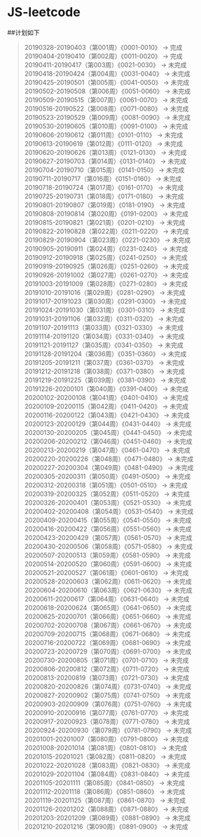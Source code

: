 # JS-leetcode  

##计划如下  

> 20190328-20190403（第001周）《0001-0010》 -> 完成  
> 20190404-20190410（第002周）《0011-0020》 -> 完成  
> 20190411-20190417（第003周）《0021-0030》 -> 未完成  
> 20190418-20190424（第004周）《0031-0040》 -> 未完成  
> 20190425-20190501（第005周）《0041-0050》 -> 未完成  
> 20190502-20190508（第006周）《0051-0060》 -> 未完成  
> 20190509-20190515（第007周）《0061-0070》 -> 未完成  
> 20190516-20190522（第008周）《0071-0080》 -> 未完成  
> 20190523-20190529（第009周）《0081-0090》 -> 未完成  
> 20190530-20190605（第010周）《0091-0100》 -> 未完成  
> 20190606-20190612（第011周）《0101-0110》 -> 未完成  
> 20190613-20190619（第012周）《0111-0120》 -> 未完成  
> 20190620-20190626（第013周）《0121-0130》 -> 未完成  
> 20190627-20190703（第014周）《0131-0140》 -> 未完成  
> 20190704-20190710（第015周）《0141-0150》 -> 未完成  
> 20190711-20190717（第016周）《0151-0160》 -> 未完成  
> 20190718-20190724（第017周）《0161-0170》 -> 未完成  
> 20190725-20190731（第018周）《0171-0180》 -> 未完成  
> 20190801-20190807（第019周）《0181-0190》 -> 未完成  
> 20190808-20190814（第020周）《0191-0200》 -> 未完成  
> 20190815-20190821（第021周）《0201-0210》 -> 未完成  
> 20190822-20190828（第022周）《0211-0220》 -> 未完成  
> 20190829-20190904（第023周）《0221-0230》 -> 未完成  
> 20190905-20190911（第024周）《0231-0240》 -> 未完成  
> 20190912-20190918（第025周）《0241-0250》 -> 未完成  
> 20190919-20190925（第026周）《0251-0260》 -> 未完成  
> 20190926-20191002（第027周）《0261-0270》 -> 未完成  
> 20191003-20191009（第028周）《0271-0280》 -> 未完成  
> 20191010-20191016（第029周）《0281-0290》 -> 未完成  
> 20191017-20191023（第030周）《0291-0300》 -> 未完成  
> 20191024-20191030（第031周）《0301-0310》 -> 未完成  
> 20191031-20191106（第032周）《0311-0320》 -> 未完成  
> 20191107-20191113（第033周）《0321-0330》 -> 未完成  
> 20191114-20191120（第034周）《0331-0340》 -> 未完成  
> 20191121-20191127（第035周）《0341-0350》 -> 未完成  
> 20191128-20191204（第036周）《0351-0360》 -> 未完成  
> 20191205-20191211（第037周）《0361-0370》 -> 未完成  
> 20191212-20191218（第038周）《0371-0380》 -> 未完成  
> 20191219-20191225（第039周）《0381-0390》 -> 未完成  
> 20191226-20200101（第040周）《0391-0400》 -> 未完成  
> 20200102-20200108（第041周）《0401-0410》 -> 未完成  
> 20200109-20200115（第042周）《0411-0420》 -> 未完成  
> 20200116-20200122（第043周）《0421-0430》 -> 未完成  
> 20200123-20200129（第044周）《0431-0440》 -> 未完成  
> 20200130-20200205（第045周）《0441-0450》 -> 未完成  
> 20200206-20200212（第046周）《0451-0460》 -> 未完成  
> 20200213-20200219（第047周）《0461-0470》 -> 未完成  
> 20200220-20200226（第048周）《0471-0480》 -> 未完成  
> 20200227-20200304（第049周）《0481-0490》 -> 未完成  
> 20200305-20200311（第050周）《0491-0500》 -> 未完成  
> 20200312-20200318（第051周）《0501-0510》 -> 未完成  
> 20200319-20200325（第052周）《0511-0520》 -> 未完成  
> 20200326-20200401（第053周）《0521-0530》 -> 未完成  
> 20200402-20200408（第054周）《0531-0540》 -> 未完成  
> 20200409-20200415（第055周）《0541-0550》 -> 未完成  
> 20200416-20200422（第056周）《0551-0560》 -> 未完成  
> 20200423-20200429（第057周）《0561-0570》 -> 未完成  
> 20200430-20200506（第058周）《0571-0580》 -> 未完成  
> 20200507-20200513（第059周）《0581-0590》 -> 未完成  
> 20200514-20200520（第060周）《0591-0600》 -> 未完成  
> 20200521-20200527（第061周）《0601-0610》 -> 未完成  
> 20200528-20200603（第062周）《0611-0620》 -> 未完成  
> 20200604-20200610（第063周）《0621-0630》 -> 未完成  
> 20200611-20200617（第064周）《0631-0640》 -> 未完成  
> 20200618-20200624（第065周）《0641-0650》 -> 未完成  
> 20200625-20200701（第066周）《0651-0660》 -> 未完成  
> 20200702-20200708（第067周）《0661-0670》 -> 未完成  
> 20200709-20200715（第068周）《0671-0680》 -> 未完成  
> 20200716-20200722（第069周）《0681-0690》 -> 未完成  
> 20200723-20200729（第070周）《0691-0700》 -> 未完成  
> 20200730-20200805（第071周）《0701-0710》 -> 未完成  
> 20200806-20200812（第072周）《0711-0720》 -> 未完成  
> 20200813-20200819（第073周）《0721-0730》 -> 未完成  
> 20200820-20200826（第074周）《0731-0740》 -> 未完成  
> 20200827-20200902（第075周）《0741-0750》 -> 未完成  
> 20200903-20200909（第076周）《0751-0760》 -> 未完成  
> 20200910-20200916（第077周）《0761-0770》 -> 未完成  
> 20200917-20200923（第078周）《0771-0780》 -> 未完成  
> 20200924-20200930（第079周）《0781-0790》 -> 未完成  
> 20201001-20201007（第080周）《0791-0800》 -> 未完成  
> 20201008-20201014（第081周）《0801-0810》 -> 未完成  
> 20201015-20201021（第082周）《0811-0820》 -> 未完成  
> 20201022-20201028（第083周）《0821-0830》 -> 未完成  
> 20201029-20201104（第084周）《0831-0840》 -> 未完成  
> 20201105-20201111（第085周）《0841-0850》 -> 未完成  
> 20201112-20201118（第086周）《0851-0860》 -> 未完成  
> 20201119-20201125（第087周）《0861-0870》 -> 未完成  
> 20201126-20201202（第088周）《0871-0880》 -> 未完成  
> 20201203-20201209（第089周）《0881-0890》 -> 未完成  
> 20201210-20201216（第090周）《0891-0900》 -> 未完成  

